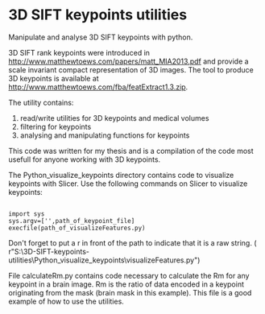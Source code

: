 # 3D SIFT keypoints utilities
Manipulate and analyse 3D SIFT keypoints with python.
 
3D SIFT rank keypoints were introduced in http://www.matthewtoews.com/papers/matt_MIA2013.pdf and provide a scale invariant compact representation of 3D images. The tool to produce 3D keypoints is available at http://www.matthewtoews.com/fba/featExtract1.3.zip.

The utility contains:
1. read/write utilities for 3D keypoints and medical volumes
2. filtering for keypoints
3. analysing and manipulating functions for keypoints

This code was written for my thesis and is a compilation of the code most usefull for anyone working with 3D keypoints.

The Python_visualize_keypoints directory contains code to visualize keypoints with Slicer. Use the following commands on Slicer to visualize keypoints:
<pre><code>
import sys
sys.argv=['',path_of_keypoint_file]
execfile(path_of_visualizeFeatures.py)
</code></pre>

Don't forget to put a r in front of the path to indicate that it is a raw string. ( r"S:\3D-SIFT-keypoints-utilities\Python_visualize_keypoints\visualizeFeatures.py")

File calculateRm.py contains code necessary to calculate the Rm for any keypoint in a brain image. Rm is the ratio of data encoded in a keypoint originating from the mask (brain mask in this example). This file is a good example of how to use the utilities.